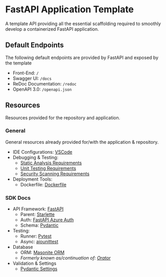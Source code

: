 # FastAPI Application Template
A template API providing all the essential scaffolding required to smoothly develop a containerized FastAPI application.


## Default Endpoints
The following default endpoints are provided by FastAPI and exposed by the template
- Front-End: `/`
- Swagger UI: `/docs`
- ReDoc Documentation: `/redoc`
- OpenAPI 3.0: `/openapi.json`


## Resources
Resources provided for the repository and application.

### General
General resources already provided for/with the application & repository.
- IDE Configurations: [VSCode](resources/vscode)
- Debugging & Testing:
  - [Static Analysis Requirements](resources/requirements/analysis.txt)
  - [Unit Testing Requirements](resources/requirements/testing.txt)
  - [Security Scanning Requirements](resources/requirements/security.txt)
- Deployment Tools:
  - Dockerfile: [Dockerfile](Dockerfile)

### SDK Docs
- API Framework: [FastAPI](https://fastapi.tiangolo.com/)
  - Parent: [Starlette](https://www.starlette.io/)
  - Auth: [FastAPI Azure Auth](https://github.com/Intility/fastapi-azure-auth)
  - Schema: [Pydantic](https://pydantic-docs.helpmanual.io/)
- Testing:
  - Runner: [Pytest](https://docs.pytest.org/en/6.2.x/)
  - Async: [aiounittest](https://pypi.org/project/aiounittest/)
- Database
  - ORM: [Masonite ORM](https://orm.masoniteproject.com/)
  - _Formerly known as/continuation of: [Orator](https://orator-orm.com/)_
- Validation & Settings
  - [Pydantic Settings](https://pydantic-docs.helpmanual.io/usage/settings/)
